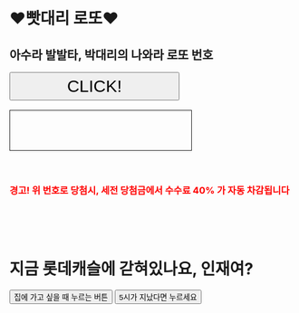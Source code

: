 <html>
<script>
function aaa() {
	fir = new Array(45);
	sec = new Array(6);
	for (i = 0; i < 45; i++) fir[i] = i + 1;
	for (i = 0; i < 6; i++) {
		ran = parseInt(Math.random()*fir.length);
		sec[i] = fir[ran];
		fir.splice(ran,1);
		for (h = fir.length; h; h -= 1) {
			j = Math.floor(Math.random() * h);
			x = fir[h - 1];
			fir[h - 1] = fir[j];
			fir[j] = x;
		}
	}
	for (i = 0; i < 6; i++) {
		for (j = 0; j <= i; j++) {
			if(sec[i] <= sec[j]) {
				k = sec[i];
				sec[i] = sec[j];
				sec[j] = k;
			}
		}
	}
	document.getElementById('ddd').innerHTML = sec;
}
</script>
<h1> ♥빳대리 로또♥</h1>
<h2> 아수라 발발타, 박대리의 나와라 로또 번호 </h2>
<input id="button1" type="button" onclick="aaa()" value="CLICK!" style="width:300px;height:50px;font-size:30px;">
<br/><br/>
<div id="ddd" style="font-size:30px;border:1px solid;width:300px;height:50px;text-align:center;padding:10px;"></div>
	<br><br>
<h3> 경고! 위 번호로 당첨시, 세전 당첨금에서 수수료 40% 가 자동 차감됩니다 </h3>
	<style>
		h3{
		color:red;
		}
	</style>
	<br><br><br>
	<h1> 지금 롯데캐슬에 갇혀있나요, 인재여? </h1>
	<input id="night_day" type="button" value="집에 가고 싶을 때 누르는 버튼" onclick="
		if(document.querySelector('#night_day').value === '집에 가고 싶을 때 누르는 버튼'){
		document.querySelector('body').style.backgroundColor = 'black';
		document.querySelector('body').style.color = 'red';
		document.querySelector('#night_day').value = '안돼 못 가. 엑셀을 다시 켜라.';
		} else {
		document.querySelector('body').style.backgroundColor = 'white';
		document.querySelector('body').style.color = 'black';
		document.querySelector('#night_day').value = '집에 가고 싶을 때 누르는 버튼';
	}
		">
    <input id="shutdown" type="button" value="5시가 지났다면 누르세요" onclick="
      		if(document.querySelector('#shutdown').value === '5시가 지났다면 누르세요'){
      		document.querySelector('body').style.backgroundColor = 'yellow';
      		document.querySelector('body').style.color = 'navy';
      		document.querySelector('#shutdown').value = '업무 샤따를 내려주세요';								     ';
      		} else {
      		document.querySelector('body').style.backgroundColor = 'white';
      		document.querySelector('body').style.color = 'black';
      		document.querySelector('#shutdown').value = '5시가 지났다면 누르세요';
    	}
      		"> 
</html>
